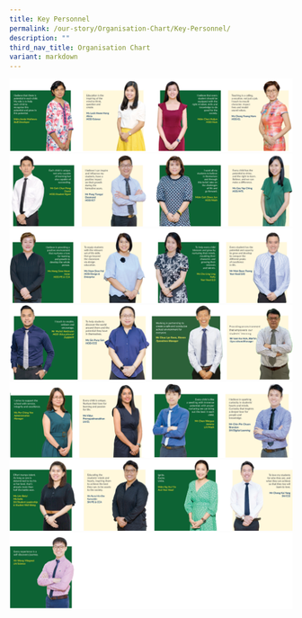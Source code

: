 ```yaml
---
title: Key Personnel
permalink: /our-story/Organisation-Chart/Key-Personnel/
description: ""
third_nav_title: Organisation Chart
variant: markdown
---
```

![](/images/Our%20Story/Organisation%20Chart/Key%20Personnel/KP_Nov2023_R1.PNG)
![](/images/Our%20Story/Organisation%20Chart/Key%20Personnel/KP_Nov2023_R2.PNG)
![](/images/Our%20Story/Organisation%20Chart/Key%20Personnel/KP_Nov2023_R3.PNG)
![](/images/Our%20Story/Organisation%20Chart/Key%20Personnel/KP_Nov2023_R4.png)
![](/images/Our%20Story/Organisation%20Chart/Key%20Personnel/KP_Nov2023_R5.PNG)
![](/images/Our%20Story/Organisation%20Chart/Key%20Personnel/KP_Nov2023_R6.PNG)
![](/images/Our%20Story/Organisation%20Chart/Key%20Personnel/KP_Nov2023_R7.PNG)